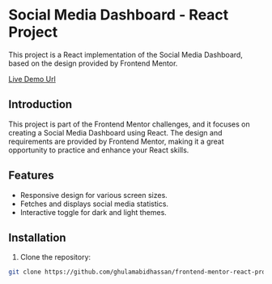 # Social Media Dashboard - React Project

This project is a React implementation of the Social Media Dashboard, based on the design provided by Frontend Mentor.

[Live Demo Url](https://socialdashboard.abidhassan.dev/)

## Introduction

This project is part of the Frontend Mentor challenges, and it focuses on creating a Social Media Dashboard using React. The design and requirements are provided by Frontend Mentor, making it a great opportunity to practice and enhance your React skills.

## Features

- Responsive design for various screen sizes.
- Fetches and displays social media statistics.
- Interactive toggle for dark and light themes.

## Installation

1. Clone the repository:

```bash
git clone https://github.com/ghulamabidhassan/frontend-mentor-react-projects.git
